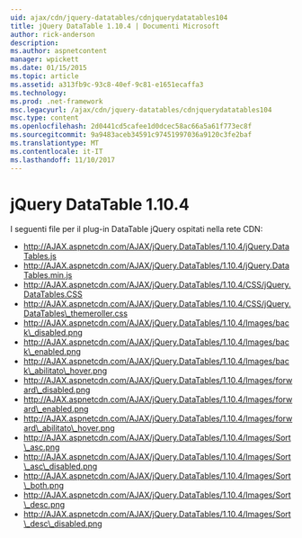 ```yaml
---
uid: ajax/cdn/jquery-datatables/cdnjquerydatatables104
title: jQuery DataTable 1.10.4 | Documenti Microsoft
author: rick-anderson
description: 
ms.author: aspnetcontent
manager: wpickett
ms.date: 01/15/2015
ms.topic: article
ms.assetid: a313fb9c-93c8-40ef-9c81-e1651ecaffa3
ms.technology: 
ms.prod: .net-framework
msc.legacyurl: /ajax/cdn/jquery-datatables/cdnjquerydatatables104
msc.type: content
ms.openlocfilehash: 2d0441cd5cafee1d0dcec58ac66a5a61f773ec8f
ms.sourcegitcommit: 9a9483aceb34591c97451997036a9120c3fe2baf
ms.translationtype: MT
ms.contentlocale: it-IT
ms.lasthandoff: 11/10/2017
---
```

<a name="jquery-datatables-1104"></a>jQuery DataTable 1.10.4
====================
I seguenti file per il plug-in DataTable jQuery ospitati nella rete CDN:

- http://AJAX.aspnetcdn.com/AJAX/jQuery.DataTables/1.10.4/jQuery.DataTables.js
- http://AJAX.aspnetcdn.com/AJAX/jQuery.DataTables/1.10.4/jQuery.DataTables.min.js
- http://AJAX.aspnetcdn.com/AJAX/jQuery.DataTables/1.10.4/CSS/jQuery.DataTables.CSS
- http://AJAX.aspnetcdn.com/AJAX/jQuery.DataTables/1.10.4/CSS/jQuery.DataTables\_themeroller.css
- http://AJAX.aspnetcdn.com/AJAX/jQuery.DataTables/1.10.4/Images/back\_disabled.png
- http://AJAX.aspnetcdn.com/AJAX/jQuery.DataTables/1.10.4/Images/back\_enabled.png
- http://AJAX.aspnetcdn.com/AJAX/jQuery.DataTables/1.10.4/Images/back\_abilitato\_hover.png
- http://AJAX.aspnetcdn.com/AJAX/jQuery.DataTables/1.10.4/Images/forward\_disabled.png
- http://AJAX.aspnetcdn.com/AJAX/jQuery.DataTables/1.10.4/Images/forward\_enabled.png
- http://AJAX.aspnetcdn.com/AJAX/jQuery.DataTables/1.10.4/Images/forward\_abilitato\_hover.png
- http://AJAX.aspnetcdn.com/AJAX/jQuery.DataTables/1.10.4/Images/Sort\_asc.png
- http://AJAX.aspnetcdn.com/AJAX/jQuery.DataTables/1.10.4/Images/Sort\_asc\_disabled.png
- http://AJAX.aspnetcdn.com/AJAX/jQuery.DataTables/1.10.4/Images/Sort\_both.png
- http://AJAX.aspnetcdn.com/AJAX/jQuery.DataTables/1.10.4/Images/Sort\_desc.png
- http://AJAX.aspnetcdn.com/AJAX/jQuery.DataTables/1.10.4/Images/Sort\_desc\_disabled.png
